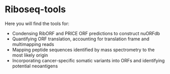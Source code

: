 # Riboseq-tools

Here you will find the tools for:
- Condensing RibORF and PRICE ORF predictions to construct nuORFdb
- Quantifying ORF translation, accounting for translation frame and multimapping reads
- Mapping peptide sequences identified by mass spectrometry to the most likely origin
- Incorporating cancer-specific somatic variants into ORFs and identifying potential neoantigens
